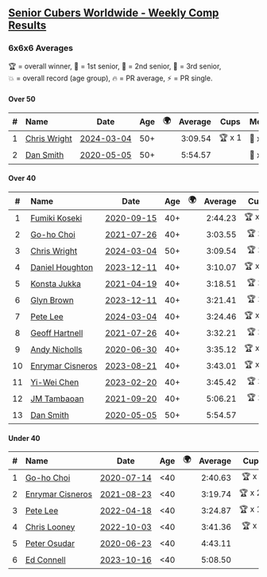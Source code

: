 <style>table {white-space: nowrap;}</style>
<link rel="stylesheet" type="text/css" href="/scw-comp/css/flags.css" />

## [Senior Cubers Worldwide - Weekly Comp Results](/scw-comp/results/)
### 6x6x6 Averages

<span style="white-space: nowrap;">🏆 = overall winner</span>, <span style="white-space: nowrap;">🥇 = 1st senior</span>, <span style="white-space: nowrap;">🥈 = 2nd senior</span>, <span style="white-space: nowrap;">🥉 = 3rd senior</span>, <span style="white-space: nowrap;">💥 = overall record (age group)</span>, <span style="white-space: nowrap;">🔥 = PR average</span>, <span style="white-space: nowrap;">⚡ = PR single</span>.

#### Over 50

| # | Name | Date | Age | 🌍 | Average | Cups | Medals | Achievements | Video |
| :--: | :-- | :--: | :--: | :--: | --: | :--: | :-- | :-- | :-- |
| 1 | [Chris Wright](../../persons/chris_wright/666.md) | [2024-03-04](../../results/2024-03-04/666.md) | 50+ | <i class="flag flag-GB" /> | 3:09.54 | 🏆 x 1 | 🥇 x 1, 🥈 x 2 | 💥 x 2, 🔥 x 2, ⚡ x 2 | [Desktop](https://www.facebook.com/events/3564311457163699/permalink/3567253930202785) / [Mobile](https://m.facebook.com/events/3564311457163699?view=permalink&id=3567253930202785) |
| 2 | [Dan Smith](../../persons/dan_smith/666.md) | [2020-05-05](../../results/2020-05-05/666.md) | 50+ | <i class="flag flag-US" /> | 5:54.57 |  | 🥇 x 5, 🥈 x 3, 🥉 x 7 | 💥 x 1, 🔥 x 1, ⚡ x 2 | [Desktop](https://www.facebook.com/events/557526585195168/permalink/562187611395732) / [Mobile](https://m.facebook.com/events/557526585195168?view=permalink&id=562187611395732) |

#### Over 40

| # | Name | Date | Age | 🌍 | Average | Cups | Medals | Achievements | Video |
| :--: | :-- | :--: | :--: | :--: | --: | :--: | :-- | :-- | :-- |
| 1 | [Fumiki Koseki](../../persons/fumiki_koseki/666.md) | [2020-09-15](../../results/2020-09-15/666.md) | 40+ | <i class="flag flag-JP" /> | 2:44.23 | 🏆 x 24 | 🥇 x 24 | 💥 x 2, 🔥 x 2, ⚡ x 2 | [Desktop](https://www.facebook.com/events/655903882008117/permalink/659480474983791) / [Mobile](https://m.facebook.com/events/655903882008117?view=permalink&id=659480474983791) |
| 2 | [Go-ho Choi](../../persons/go_ho_choi/666.md) | [2021-07-26](../../results/2021-07-26/666.md) | 40+ | <i class="flag flag-KR" /> | 3:03.55 | 🏆 x 2 | 🥇 x 1 | 💥 x 1, 🔥 x 2, ⚡ x 2 | [Desktop](https://www.facebook.com/events/210838191047415/permalink/220841146713786) / [Mobile](https://m.facebook.com/events/210838191047415?view=permalink&id=220841146713786) |
| 3 | [Chris Wright](../../persons/chris_wright/666.md) | [2024-03-04](../../results/2024-03-04/666.md) | 50+ | <i class="flag flag-GB" /> | 3:09.54 | 🏆 x 1 | 🥇 x 1, 🥈 x 2 | 💥 x 2, 🔥 x 2, ⚡ x 2 | [Desktop](https://www.facebook.com/events/3564311457163699/permalink/3567253930202785) / [Mobile](https://m.facebook.com/events/3564311457163699?view=permalink&id=3567253930202785) |
| 4 | [Daniel Houghton](../../persons/daniel_houghton/666.md) | [2023-12-11](../../results/2023-12-11/666.md) | 40+ | <i class="flag flag-CH" /> | 3:10.07 | 🏆 x 28 | 🥇 x 32, 🥈 x 2, 🥉 x 1 | 🔥 x 8, ⚡ x 10 | [Desktop](https://www.facebook.com/events/101679999707522/permalink/106113975930791) / [Mobile](https://m.facebook.com/events/101679999707522?view=permalink&id=106113975930791) |
| 5 | [Konsta Jukka](../../persons/konsta_jukka/666.md) | [2021-04-19](../../results/2021-04-19/666.md) | 40+ | <i class="flag flag-FI" /> | 3:18.51 | 🏆 x 2 | 🥇 x 4, 🥈 x 7 | 🔥 x 7, ⚡ x 5 | [Desktop](https://www.facebook.com/events/1009195762821458/permalink/1017253955348972) / [Mobile](https://m.facebook.com/events/1009195762821458?view=permalink&id=1017253955348972) |
| 6 | [Glyn Brown](../../persons/glyn_brown/666.md) | [2023-12-11](../../results/2023-12-11/666.md) | 40+ | <i class="flag flag-GB" /> | 3:21.41 | 🏆 x 3 | 🥇 x 4, 🥈 x 10, 🥉 x 1 | 🔥 x 6, ⚡ x 5 | [Desktop](https://www.facebook.com/events/101679999707522/permalink/106787705863418) / [Mobile](https://m.facebook.com/events/101679999707522?view=permalink&id=106787705863418) |
| 7 | [Pete Lee](../../persons/pete_lee/666.md) | [2024-03-04](../../results/2024-03-04/666.md) | 40+ | <i class="flag flag-GB" /> | 3:24.46 | 🏆 x 12 | 🥈 x 1 | 🔥 x 14, ⚡ x 20 | [Desktop](https://www.facebook.com/events/3564311457163699/permalink/3569724523289059) / [Mobile](https://m.facebook.com/events/3564311457163699?view=permalink&id=3569724523289059) |
| 8 | [Geoff Hartnell](../../persons/geoff_hartnell/666.md) | [2021-07-26](../../results/2021-07-26/666.md) | 40+ | <i class="flag flag-GB" /> | 3:32.21 | 🏆 x 4 | 🥇 x 20, 🥈 x 25, 🥉 x 2 | 🔥 x 6, ⚡ x 5 | [Desktop](https://www.facebook.com/events/210838191047415/permalink/220379130093321) / [Mobile](https://m.facebook.com/events/210838191047415?view=permalink&id=220379130093321) |
| 9 | [Andy Nicholls](../../persons/andy_nicholls/666.md) | [2020-06-30](../../results/2020-06-30/666.md) | 40+ | <i class="flag flag-GB" /> | 3:35.12 | 🏆 x 11 | 🥇 x 12, 🥈 x 1 | 💥 x 5, 🔥 x 2, ⚡ x 4 | [Desktop](https://www.facebook.com/events/284746466306313/permalink/285158502931776) / [Mobile](https://m.facebook.com/events/284746466306313?view=permalink&id=285158502931776) |
| 10 | [Enrymar Cisneros](../../persons/enrymar_cisneros/666.md) | [2023-08-21](../../results/2023-08-21/666.md) | 40+ | <i class="flag flag-VE" /> | 3:43.01 | 🏆 x 20 | 🥈 x 1 | 🔥 x 11, ⚡ x 10 | [Desktop](https://www.facebook.com/events/605466225085334/permalink/608413468123943) / [Mobile](https://m.facebook.com/events/605466225085334?view=permalink&id=608413468123943) |
| 11 | [Yi-Wei Chen](../../persons/yi_wei_chen/666.md) | [2023-02-20](../../results/2023-02-20/666.md) | 40+ | <i class="flag flag-TW" /> | 3:45.42 | 🏆 x 1 | 🥇 x 3, 🥈 x 7, 🥉 x 7 | 🔥 x 4, ⚡ x 10 | [Desktop](https://www.facebook.com/events/751205503064846/permalink/753027449549318) / [Mobile](https://m.facebook.com/events/751205503064846?view=permalink&id=753027449549318) |
| 12 | [JM Tambaoan](../../persons/jm_tambaoan/666.md) | [2021-09-20](../../results/2021-09-20/666.md) | 40+ | <i class="flag flag-PH" /> | 5:06.21 | 🏆 x 3 | 🥇 x 3, 🥈 x 14, 🥉 x 3 | 🔥 x 4, ⚡ x 4 | [Desktop](https://www.facebook.com/events/4223726381008841/permalink/4268147889900023) / [Mobile](https://m.facebook.com/events/4223726381008841?view=permalink&id=4268147889900023) |
| 13 | [Dan Smith](../../persons/dan_smith/666.md) | [2020-05-05](../../results/2020-05-05/666.md) | 50+ | <i class="flag flag-US" /> | 5:54.57 |  | 🥇 x 5, 🥈 x 3, 🥉 x 7 | 💥 x 1, 🔥 x 1, ⚡ x 2 | [Desktop](https://www.facebook.com/events/557526585195168/permalink/562187611395732) / [Mobile](https://m.facebook.com/events/557526585195168?view=permalink&id=562187611395732) |

#### Under 40

| # | Name | Date | Age | 🌍 | Average | Cups | Medals | Achievements | Video |
| :--: | :-- | :--: | :--: | :--: | --: | :--: | :-- | :-- | :-- |
| 1 | [Go-ho Choi](../../persons/go_ho_choi/666.md) | [2020-07-14](../../results/2020-07-14/666.md) | <40 | <i class="flag flag-KR" /> | 2:40.63 | 🏆 x 2 | 🥇 x 1 | 💥 x 1, 🔥 x 2, ⚡ x 2 | [Desktop](https://www.facebook.com/events/2729568740635198/permalink/2730916483833757) / [Mobile](https://m.facebook.com/events/2729568740635198?view=permalink&id=2730916483833757) |
| 2 | [Enrymar Cisneros](../../persons/enrymar_cisneros/666.md) | [2021-08-23](../../results/2021-08-23/666.md) | <40 | <i class="flag flag-VE" /> | 3:19.74 | 🏆 x 20 | 🥈 x 1 | 🔥 x 11, ⚡ x 10 | [Desktop](https://www.facebook.com/events/1108693076205590/permalink/1117013025373595) / [Mobile](https://m.facebook.com/events/1108693076205590?view=permalink&id=1117013025373595) |
| 3 | [Pete Lee](../../persons/pete_lee/666.md) | [2022-04-18](../../results/2022-04-18/666.md) | <40 | <i class="flag flag-GB" /> | 3:24.87 | 🏆 x 12 | 🥈 x 1 | 🔥 x 14, ⚡ x 20 | [Desktop](https://www.facebook.com/events/651121915952604/permalink/659239728474156) / [Mobile](https://m.facebook.com/events/651121915952604?view=permalink&id=659239728474156) |
| 4 | [Chris Looney](../../persons/chris_looney/666.md) | [2022-10-03](../../results/2022-10-03/666.md) | <40 | <i class="flag flag-US" /> | 3:41.36 | 🏆 x 9 |  | 🔥 x 4, ⚡ x 6 | [Desktop](https://www.facebook.com/chris.looney/videos/414746097295170) / [Mobile](https://m.facebook.com/chris.looney/videos/414746097295170) |
| 5 | [Peter Osudar](../../persons/peter_osudar/666.md) | [2020-06-23](../../results/2020-06-23/666.md) | <40 | <i class="flag flag-CA" /> | 4:43.11 |  |  | 🔥 x 1, ⚡ x 1 | [Desktop](https://www.facebook.com/events/268636114456043/permalink/276193687033619) / [Mobile](https://m.facebook.com/events/268636114456043?view=permalink&id=276193687033619) |
| 6 | [Ed Connell](../../persons/ed_connell/666.md) | [2023-10-16](../../results/2023-10-16/666.md) | <40 | <i class="flag flag-IE" /> | 5:08.50 |  |  | 🔥 x 1, ⚡ x 4 | [Desktop](https://www.facebook.com/events/754076313399498/permalink/763246285815834) / [Mobile](https://m.facebook.com/events/754076313399498?view=permalink&id=763246285815834) |


<!-- Global site tag (gtag.js) - Google Analytics -->
<script async src="https://www.googletagmanager.com/gtag/js?id=UA-86348435-3"></script>
<script>window.dataLayer = window.dataLayer || []; function gtag() {dataLayer.push(arguments);} gtag('js', new Date()); gtag('config', 'UA-86348435-3');</script>
